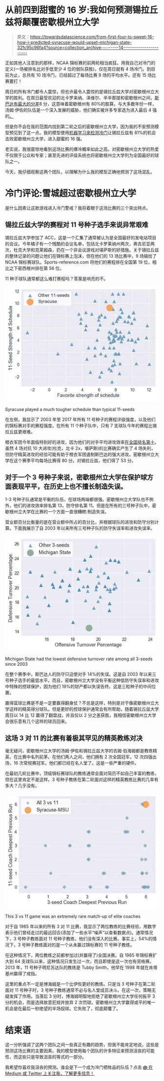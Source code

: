# 从前四到甜蜜的 16 岁:我如何预测锡拉丘兹将颠覆密歇根州立大学

> 原文：<https://towardsdatascience.com/from-first-four-to-sweet-16-how-i-predicted-syracuse-would-upset-michigan-state-32fc95c96fa4?source=collection_archive---------14----------------------->

正如其他人注意到的那样，NCAA 锦标赛的前两轮相当疯狂。用我自己对冷门的定义(一场被排名比对手低至少 4 位的弱队获胜)，仅在周日就有 4 场冷门。到目前为止，总共有 10 场冷门，已经超过了每场比赛 9 场的平均水平。还有 15 场比赛要打！

周日的所有冷门都令人震惊，但也许最令人震惊的是锡拉丘兹大学对密歇根州立大学的胜利。在周日最受欢迎的北卡罗来纳、泽维尔、辛辛那提和密歇根州之间，[斯巴达有最大的分差](http://www.scoresandodds.com/grid_20180318.html?sort=rot)8 分，这意味着密歇根州有 80%的胜算。与大多数年份一样，汤姆·伊佐的队伍是一个深入发展的威胁，他们确实被许多专家选为进入最后 4 强的[。](http://www.espn.com/mens-college-basketball/story/_/id/22738692/espn-experts-make-final-four-national-champion-predictions-2018-ncaa-tournament)

但是你不会在我的范围内找到第二轮之后的密歇根州立大学，因为我的不安预测模型预见到了这一点。我的模型使用[机器学习来检测冷门](/predicting-upsets-in-the-ncaa-tournament-with-machine-learning-816fecf41f01)让锡拉丘兹有 81%的机会击败密歇根州立大学，进入甜蜜的 16 强。

老实说，我很震惊地看到这场比赛的爆冷概率如此之高。对密歇根州立大学的热爱不仅限于公众和专家；甚至先进的评级系统也将密歇根州立大学列为全国最好的球队之一。

今天，我仔细观察这两个团队，以理解为什么我的模型正确地预测了这场混乱。

# 冷门评论:雪城超过密歇根州立大学

是什么因素让这款游戏进入冷门警戒？我将着眼于这场比赛的三个突出特点。

## 锡拉丘兹大学的赛程对 11 号种子选手来说异常艰难

锡拉丘兹大学参加了 ACC，这是一个汇集了通常被认为是全国最好的发电站项目的会议。今年橘子有一个残酷的会议名单，包括北卡罗莱纳州两次，弗吉尼亚两次，杜克大学和克莱姆森，扔在一个非会议游戏对堪萨斯的好措施。关于锡拉丘兹的整体记录的问题让他们在锦标赛上泡沫，但在他们的 13 场比赛中，9 场输给了 NCAA 锦标赛球队。Sports-reference.com 将他们的赛程排在全国第 19 位，相比之下密西根州排在第 56 位。

11 种子球队通常都这么难打赛程吗？答案是响亮的不。

![](img/e879de91c83ba98e58f9a3a77dfa8119.png)

Syracuse played a much tougher schedule than typical 11-seeds

在左侧，我显示了 2003 年至 2017 年所有 11 号种子的赛程评级强度，以及他们的锦标赛对手的赛程强度。在所有 11 个种子队中，只有 7 支球队今年的赛程比锡拉丘兹更艰难。

橙衣军团今年面临特别好的进攻，因为他们的对手平均进攻效率[在全国排名第十](https://kenpom.com/index.php?s=RankSOSO)。虽然 4 场对抗 10 大进攻(杜克，北卡 2x，堪萨斯)的比赛确实产生了 4 场失利，但防守精英进攻的经验可能有助于橙衣军团遏制斯巴达的强大进攻。密歇根州立大学在这个赛季平均每场比赛得 80 分。对锡拉丘兹，他们得了 53 分。

## 对于一个 3 号种子来说，密歇根州立大学在保护球方面表现平平，在历史上也不擅长制造失误。

1-3 号种子队通常是平衡的队伍，在球场两端都很强。密歇根州立大学队也不例外，他们的进攻效率排名第 13，防守排名第 11。但是在所有的三号种子队中，密歇根州立大学在比赛的一个方面一直很糟糕:制造失误。

营业额百分比衡量的是在营业额中所占的百分比，并根据球队的进攻和防守分别计算。下面我展示了自 2003 年以来所有三号种子队的防守失误率和进攻失误率。

![](img/c9abd3d98e4786067213616c69471a36.png)

Michigan State had the lowest defensive turnover rate among all 3-seeds since 2003

在整个赛季中，斯巴达人的防守只迫使对手 14%的失误。这是自 2003 年以来三号种子选手的最低水平。而且，密歇根州立大学没有平衡这种低防守失误率和进攻中特殊的控球保护，因为他们 19%的财产都以失误告终。这是三粒种子的中间位置。

赢得篮球比赛是不是一定要赢得翻身仗？不总是这样，特别是对于像密歇根州立大学这样的精英得分球队。但是更好的控球保护通常会有所帮助，随着锡拉丘兹大学周日以 14 比 12 赢得了翻盘战，并且仅以 2 分之差获胜，我相信密歇根州立大学会很乐意有几个这样的球员回来。

## 这场 3 对 11 的比赛有着极其罕见的精英教练对决

毫无疑问，密歇根州立大学的汤姆·伊佐和锡拉丘兹大学的吉姆·伯海姆都是教练精英，在比赛中名列前茅。在他们两人之间，他们拥有 2 次全国冠军，12 次四强出场，16 次常规赛冠军。他们都已经在名人堂了。这是一些严重的硬件。

在最初几轮比赛中，顶级锦标赛球队的教练通常会面对简历不如自己丰富的教练，但在这里肯定不是这样。3 号种子教练在第二轮面对这样的精英教练比赛的几率有多大？几乎没有。

![](img/4cd9270746e94275965daa5a7406762e.png)

This 3 vs 11 game was an extremely rare match-up of elite coaches

对于自 1985 年以来的所有 3 对 11 比赛，我显示了两位教练的比赛经验，用数字表示他们曾经走过的最远回合(添加了一些水平“噪声”以查看数据点)。通常情况下，3 号种子教练面对 11 号种子教练，他们没有深入的比赛。事实上，54%的情况下，3 号种子教练面对的是一个从未赢过锦标赛的 11 号种子教练。

在这种情况下，两位教练之前都参加过(并赢得了)全国决赛。自 1985 年锦标赛扩大到 64 支球队以来，这种情况只发生过一次，而且即使是这一次也有资格赛。2013 年，11 号种子明尼苏达队的教练是 Tubby Smith，他早在 1998 年就在肯塔基州赢得了戒指。

这里的重点不一定是博海姆是一个比伊佐更好的教练。只是当 3 号种子在第二轮面对 11 号种子时，3 号种子教练通常不必与名人堂成员决斗。在这一次，策略无疑发挥了作用。当落后 3 分时，博海姆明智地拒绝了密歇根州立大学任何扳平 3 分的机会，而是选择故意犯规并放弃 2 次罚球。密歇根州立大学赢得或平的唯一机会是在最后一秒绝望的半场投球。它失败了，彻底颠覆了。

# 结束语

这一分析强调了这两个团队之间一些真正有趣的趋势，但我不能肯定地说，这些是预测这场比赛的主要因素。我的模型使用每个团队的许多特征来预测沮丧的可能性，而这些只是导致沮丧的等式的一部分。

我希望你喜欢我沮丧的预测。谁会是下一个成为冷门牺牲品的队伍？点击 [**@** 在 Medium 或 Twitter 上关注我，了解更多信息！](https://twitter.com/bracket_vision)